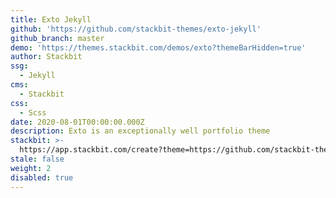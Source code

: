 ```yaml
---
title: Exto Jekyll
github: 'https://github.com/stackbit-themes/exto-jekyll'
github_branch: master
demo: 'https://themes.stackbit.com/demos/exto?themeBarHidden=true'
author: Stackbit
ssg:
  - Jekyll
cms:
  - Stackbit
css:
  - Scss
date: 2020-08-01T00:00:00.000Z
description: Exto is an exceptionally well portfolio theme
stackbit: >-
  https://app.stackbit.com/create?theme=https://github.com/stackbit-themes/exto-jekyll
stale: false
weight: 2
disabled: true
---
```

